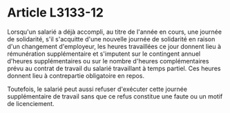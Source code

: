 # Article L3133-12

Lorsqu'un salarié a déjà accompli, au titre de l'année en cours, une journée de solidarité, s'il s'acquitte d'une nouvelle journée de solidarité en raison d'un changement d'employeur, les heures travaillées ce jour donnent lieu à rémunération supplémentaire et s'imputent sur le contingent annuel d'heures supplémentaires ou sur le nombre d'heures complémentaires prévu au contrat de travail du salarié travaillant à temps partiel. Ces heures donnent lieu à contrepartie obligatoire en repos. 

Toutefois, le salarié peut aussi refuser d'exécuter cette journée supplémentaire de travail sans que ce refus constitue une faute ou un motif de licenciement.